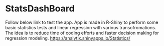 # StatsDashBoard

Follow below link to test the app. App is made in R-Shiny to perform some basic statistics tests and linear regression with various transofromations. The idea is to reduce time of coding efforts and faster decision making for regression modeling.
https://analytix.shinyapps.io/Statistics/




